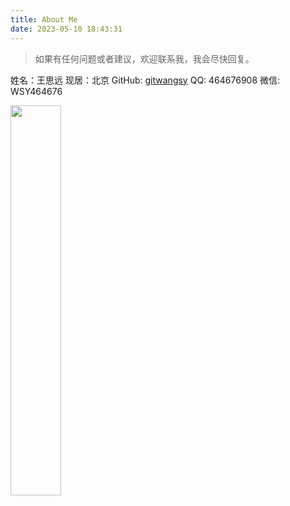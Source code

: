 ```yaml
---
title: About Me
date: 2023-05-10 18:43:31
---
```


> 如果有任何问题或者建议，欢迎联系我，我会尽快回复。

姓名：王思远
现居：北京
GitHub: [gitwangsy](https://github.com/gitwangsy)
QQ: 464676908
微信: WSY464676

<img decoding="async" src="https://pic2.imgdb.cn/item/645cd36d0d2dde577714d519.png" width="40%">
